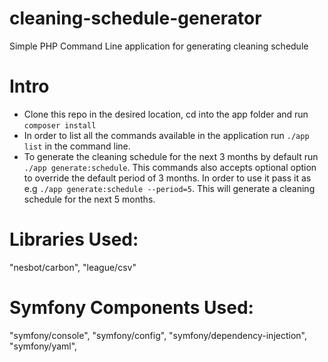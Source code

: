 # cleaning-schedule-generator
Simple PHP Command Line application for generating cleaning schedule

# Intro
 - Clone this repo in the desired location, cd into the app folder and run `composer install`
 - In order to list all the commands available in the application run `./app list` in the command line.
 - To generate the cleaning schedule for the next 3 months by default run `./app generate:schedule`. 
 This commands also accepts optional option to override the default period of 3 months. In order to use it pass it as e.g `./app generate:schedule --period=5`. 
 This will generate a cleaning schedule for the next 5 months.


# Libraries Used:
"nesbot/carbon",
"league/csv"

# Symfony Components Used:
"symfony/console",
"symfony/config",
"symfony/dependency-injection",
"symfony/yaml",
